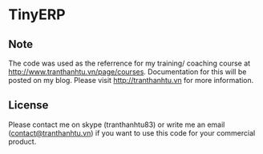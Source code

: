 # TinyERP
## Note
The code was used as the referrence for my training/ coaching course at http://www.tranthanhtu.vn/page/courses.
Documentation for this will be posted on my blog. Please visit http://tranthanhtu.vn for more information.
## License
Please contact me on skype (tranthanhtu83) or write me an email (contact@tranthanhtu.vn) if you want to use this code for your commercial product.